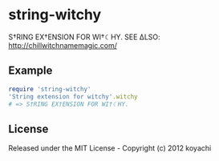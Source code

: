 # string-witchy

S†RING EX†ENSION FOR WI†☾HY.
SEE ΔLSO: http://chillwitchnamemagic.com/

## Example

```ruby
require 'string-witchy'
'String extension for witchy'.witchy
# => S†RING EX†ENSION FOR WI†☾HY.
```

## License

Released under the MIT License - Copyright (c) 2012 koyachi

